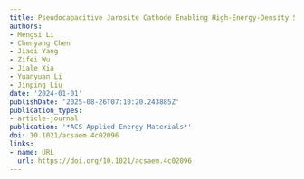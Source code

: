 ```yaml
---
title: Pseudocapacitive Jarosite Cathode Enabling High-Energy-Density Sodium-Ion Capacitors
authors:
- Mengsi Li
- Chenyang Chen
- Jiaqi Yang
- Zifei Wu
- Jiale Xia
- Yuanyuan Li
- Jinping Liu
date: '2024-01-01'
publishDate: '2025-08-26T07:10:20.243885Z'
publication_types:
- article-journal
publication: '*ACS Applied Energy Materials*'
doi: 10.1021/acsaem.4c02096
links:
- name: URL
  url: https://doi.org/10.1021/acsaem.4c02096
---
```


